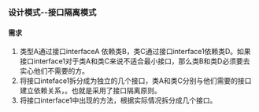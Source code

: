 ### 设计模式--接口隔离模式
#### 需求
1. 类型A通过接口interfaceA 依赖类B，类C通过接口interface1依赖类D。如果接口interface1对于类A和类C来说不适合最小接口，那么类B和类D必须要去实心他们不需要的方。
2. 将接口inteface1拆分成为独立的几个接口，类A和类C分别与他们需要的接口建立依赖关系，。也就是采用了接口隔离原则。
3. 将接口interface1中出现的方法，根据实际情况拆分成几个接口。
